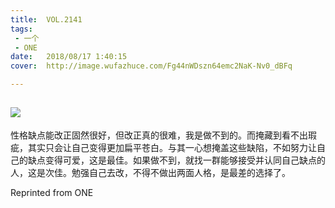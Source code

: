 ```yaml
---
title:	VOL.2141
tags:
 - 一个
 - ONE
date:	2018/08/17 1:40:15
cover:	http://image.wufazhuce.com/Fg44nWDszn64emc2NaK-Nv0_dBFq

---
```

![](http://image.wufazhuce.com/Fg44nWDszn64emc2NaK-Nv0_dBFq)
---

性格缺点能改正固然很好，但改正真的很难，我是做不到的。而掩藏到看不出瑕疵，其实只会让自己变得更加扁平苍白。与其一心想掩盖这些缺陷，不如努力让自己的缺点变得可爱，这是最佳。如果做不到，就找一群能够接受并认同自己缺点的人，这是次佳。勉强自己去改，不得不做出两面人格，是最差的选择了。 ​​
 
Reprinted from ONE
